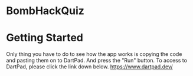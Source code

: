 # BombHackQuiz

## 

# Getting Started
Only thing you have to do to see how the app works is copying the code and pasting them on to DartPad. And press the "Run" button.
To access to DartPad, please click the link down below. 
https://www.dartpad.dev/

# 


